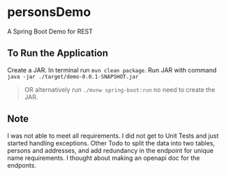 # personsDemo
A Spring Boot Demo for REST

## To Run the Application
Create a JAR. In terminal run `mvn clean package`.
Run JAR with command `java -jar ./target/demo-0.0.1-SNAPSHOT.jar`
>  OR alternatively run `./mvnw spring-boot:run` no need to create the JAR.

## Note
I was not able to meet all requirements. I did not get to Unit Tests and just started handling exceptions.
Other Todo to split the data into two tables, persons and addresses, and add redundancy in the endpoint for unique name requirements.
I thought about making an openapi doc for the endponts.
 
